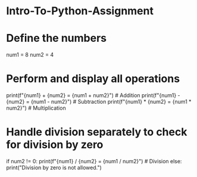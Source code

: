 # Intro-To-Python-Assignment
# Define the numbers
num1 = 8
num2 = 4

# Perform and display all operations
print(f"{num1} + {num2} = {num1 + num2}")  # Addition
print(f"{num1} - {num2} = {num1 - num2}")  # Subtraction
print(f"{num1} * {num2} = {num1 * num2}")  # Multiplication

# Handle division separately to check for division by zero
if num2 != 0:
    print(f"{num1} / {num2} = {num1 / num2}")  # Division
else:
    print("Division by zero is not allowed.")
